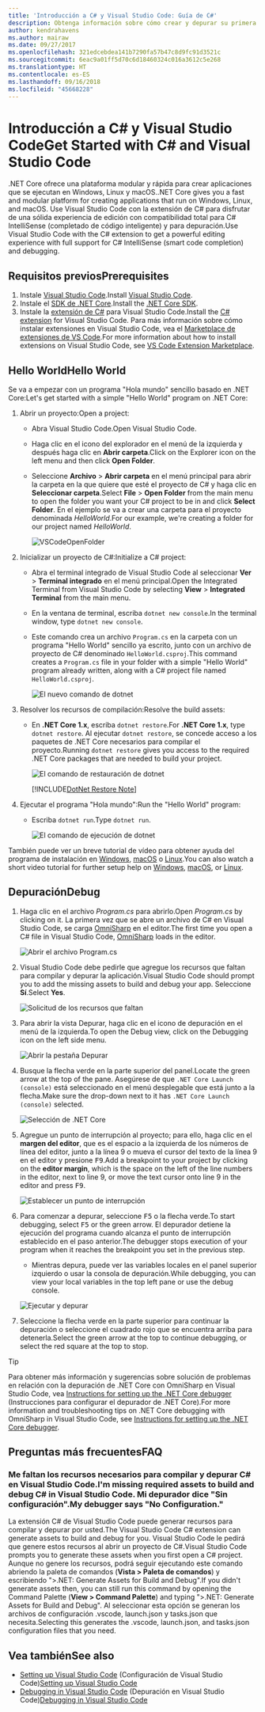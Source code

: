 ```yaml
---
title: 'Introducción a C# y Visual Studio Code: Guía de C#'
description: Obtenga información sobre cómo crear y depurar su primera aplicación .NET Core en C# mediante Visual Studio Code.
author: kendrahavens
ms.author: mairaw
ms.date: 09/27/2017
ms.openlocfilehash: 321edcebdea141b7290fa57b47c8d9fc91d3521c
ms.sourcegitcommit: 6eac9a01ff5d70c6d18460324c016a3612c5e268
ms.translationtype: HT
ms.contentlocale: es-ES
ms.lasthandoff: 09/16/2018
ms.locfileid: "45668228"
---
```

# <a name="get-started-with-c-and-visual-studio-code"></a><span data-ttu-id="1dd0f-103">Introducción a C# y Visual Studio Code</span><span class="sxs-lookup"><span data-stu-id="1dd0f-103">Get Started with C# and Visual Studio Code</span></span>

<span data-ttu-id="1dd0f-104">.NET Core ofrece una plataforma modular y rápida para crear aplicaciones que se ejecutan en Windows, Linux y macOS.</span><span class="sxs-lookup"><span data-stu-id="1dd0f-104">.NET Core gives you a fast and modular platform for creating applications that run on Windows, Linux, and macOS.</span></span> <span data-ttu-id="1dd0f-105">Use Visual Studio Code con la extensión de C# para disfrutar de una sólida experiencia de edición con compatibilidad total para C# IntelliSense (completado de código inteligente) y para depuración.</span><span class="sxs-lookup"><span data-stu-id="1dd0f-105">Use Visual Studio Code with the C# extension to get a powerful editing experience with full support for C# IntelliSense (smart code completion) and debugging.</span></span>

## <a name="prerequisites"></a><span data-ttu-id="1dd0f-106">Requisitos previos</span><span class="sxs-lookup"><span data-stu-id="1dd0f-106">Prerequisites</span></span>

1. <span data-ttu-id="1dd0f-107">Instale [Visual Studio Code](https://code.visualstudio.com/).</span><span class="sxs-lookup"><span data-stu-id="1dd0f-107">Install [Visual Studio Code](https://code.visualstudio.com/).</span></span>
2. <span data-ttu-id="1dd0f-108">Instale el [SDK de .NET Core](https://www.microsoft.com/net/download/core).</span><span class="sxs-lookup"><span data-stu-id="1dd0f-108">Install the [.NET Core SDK](https://www.microsoft.com/net/download/core).</span></span>
3. <span data-ttu-id="1dd0f-109">Instale la [extensión de C#](https://marketplace.visualstudio.com/items?itemName=ms-vscode.csharp) para Visual Studio Code.</span><span class="sxs-lookup"><span data-stu-id="1dd0f-109">Install the [C# extension](https://marketplace.visualstudio.com/items?itemName=ms-vscode.csharp) for Visual Studio Code.</span></span> <span data-ttu-id="1dd0f-110">Para más información sobre cómo instalar extensiones en Visual Studio Code, vea el [Marketplace de extensiones de VS Code](https://code.visualstudio.com/docs/editor/extension-gallery).</span><span class="sxs-lookup"><span data-stu-id="1dd0f-110">For more information about how to install extensions on Visual Studio Code, see [VS Code Extension Marketplace](https://code.visualstudio.com/docs/editor/extension-gallery).</span></span>

## <a name="hello-world"></a><span data-ttu-id="1dd0f-111">Hello World</span><span class="sxs-lookup"><span data-stu-id="1dd0f-111">Hello World</span></span>

<span data-ttu-id="1dd0f-112">Se va a empezar con un programa "Hola mundo" sencillo basado en .NET Core:</span><span class="sxs-lookup"><span data-stu-id="1dd0f-112">Let's get started with a simple "Hello World" program on .NET Core:</span></span>

1. <span data-ttu-id="1dd0f-113">Abrir un proyecto:</span><span class="sxs-lookup"><span data-stu-id="1dd0f-113">Open a project:</span></span>

    * <span data-ttu-id="1dd0f-114">Abra Visual Studio Code.</span><span class="sxs-lookup"><span data-stu-id="1dd0f-114">Open Visual Studio Code.</span></span>
    * <span data-ttu-id="1dd0f-115">Haga clic en el icono del explorador en el menú de la izquierda y después haga clic en **Abrir carpeta**.</span><span class="sxs-lookup"><span data-stu-id="1dd0f-115">Click on the Explorer icon on the left menu and then click **Open Folder**.</span></span>
    * <span data-ttu-id="1dd0f-116">Seleccione **Archivo** > **Abrir carpeta** en el menú principal para abrir la carpeta en la que quiere que esté el proyecto de C# y haga clic en **Seleccionar carpeta**.</span><span class="sxs-lookup"><span data-stu-id="1dd0f-116">Select **File** > **Open Folder** from the main menu to open the folder you want your C# project to be in and click **Select Folder**.</span></span> <span data-ttu-id="1dd0f-117">En el ejemplo se va a crear una carpeta para el proyecto denominada *HelloWorld*.</span><span class="sxs-lookup"><span data-stu-id="1dd0f-117">For our example, we're creating a folder for our project named *HelloWorld*.</span></span>

      ![VSCodeOpenFolder](media/with-visual-studio-code/vscodeopenfolder.png)

2. <span data-ttu-id="1dd0f-119">Inicializar un proyecto de C#:</span><span class="sxs-lookup"><span data-stu-id="1dd0f-119">Initialize a C# project:</span></span>
    * <span data-ttu-id="1dd0f-120">Abra el terminal integrado de Visual Studio Code al seleccionar **Ver** > **Terminal integrado** en el menú principal.</span><span class="sxs-lookup"><span data-stu-id="1dd0f-120">Open the Integrated Terminal from Visual Studio Code by selecting **View** > **Integrated Terminal** from the main menu.</span></span>
    * <span data-ttu-id="1dd0f-121">En la ventana de terminal, escriba `dotnet new console`.</span><span class="sxs-lookup"><span data-stu-id="1dd0f-121">In the terminal window, type `dotnet new console`.</span></span>
    * <span data-ttu-id="1dd0f-122">Este comando crea un archivo `Program.cs` en la carpeta con un programa "Hello World" sencillo ya escrito, junto con un archivo de proyecto de C# denominado `HelloWorld.csproj`.</span><span class="sxs-lookup"><span data-stu-id="1dd0f-122">This command creates a `Program.cs` file in your folder with a simple "Hello World" program already written, along with a C# project file named `HelloWorld.csproj`.</span></span>

      ![El nuevo comando de dotnet](media/with-visual-studio-code/dotnetnew.png)

3. <span data-ttu-id="1dd0f-124">Resolver los recursos de compilación:</span><span class="sxs-lookup"><span data-stu-id="1dd0f-124">Resolve the build assets:</span></span>

    * <span data-ttu-id="1dd0f-125">En **.NET Core 1.x**, escriba `dotnet restore`.</span><span class="sxs-lookup"><span data-stu-id="1dd0f-125">For **.NET Core 1.x**, type `dotnet restore`.</span></span> <span data-ttu-id="1dd0f-126">Al ejecutar `dotnet restore`, se concede acceso a los paquetes de .NET Core necesarios para compilar el proyecto.</span><span class="sxs-lookup"><span data-stu-id="1dd0f-126">Running `dotnet restore` gives you access to the  required .NET Core packages that are needed to build your project.</span></span>

      ![El comando de restauración de dotnet](media/with-visual-studio-code/dotnetrestore.png)

      [!INCLUDE[DotNet Restore Note](~/includes/dotnet-restore-note.md)]

4. <span data-ttu-id="1dd0f-128">Ejecutar el programa "Hola mundo":</span><span class="sxs-lookup"><span data-stu-id="1dd0f-128">Run the "Hello World" program:</span></span>

    * <span data-ttu-id="1dd0f-129">Escriba `dotnet run`.</span><span class="sxs-lookup"><span data-stu-id="1dd0f-129">Type `dotnet run`.</span></span>

      ![El comando de ejecución de dotnet](media/with-visual-studio-code/dotnetrun.png)

<span data-ttu-id="1dd0f-131">También puede ver un breve tutorial de vídeo para obtener ayuda del programa de instalación en [Windows](https://channel9.msdn.com/Blogs/dotnet/Get-started-with-VS-Code-using-CSharp-and-NET-Core), [macOS](https://channel9.msdn.com/Blogs/dotnet/Get-started-with-VS-Code-using-CSharp-and-NET-Core-on-MacOS) o [Linux](https://channel9.msdn.com/Blogs/dotnet/Get-started-with-VS-Code-Csharp-dotnet-Core-Ubuntu).</span><span class="sxs-lookup"><span data-stu-id="1dd0f-131">You can also watch a short video tutorial for further setup help on [Windows](https://channel9.msdn.com/Blogs/dotnet/Get-started-with-VS-Code-using-CSharp-and-NET-Core), [macOS](https://channel9.msdn.com/Blogs/dotnet/Get-started-with-VS-Code-using-CSharp-and-NET-Core-on-MacOS), or [Linux](https://channel9.msdn.com/Blogs/dotnet/Get-started-with-VS-Code-Csharp-dotnet-Core-Ubuntu).</span></span>

## <a name="debug"></a><span data-ttu-id="1dd0f-132">Depuración</span><span class="sxs-lookup"><span data-stu-id="1dd0f-132">Debug</span></span>

1. <span data-ttu-id="1dd0f-133">Haga clic en el archivo *Program.cs* para abrirlo.</span><span class="sxs-lookup"><span data-stu-id="1dd0f-133">Open *Program.cs* by clicking on it.</span></span> <span data-ttu-id="1dd0f-134">La primera vez que se abre un archivo de C# en Visual Studio Code, se carga [OmniSharp](http://www.omnisharp.net/) en el editor.</span><span class="sxs-lookup"><span data-stu-id="1dd0f-134">The first time you open a C# file in Visual Studio Code, [OmniSharp](http://www.omnisharp.net/) loads in the editor.</span></span>

    ![Abrir el archivo Program.cs](media/with-visual-studio-code/opencs.png)

2. <span data-ttu-id="1dd0f-136">Visual Studio Code debe pedirle que agregue los recursos que faltan para compilar y depurar la aplicación.</span><span class="sxs-lookup"><span data-stu-id="1dd0f-136">Visual Studio Code should prompt you to add the missing assets to build and debug your app.</span></span> <span data-ttu-id="1dd0f-137">Seleccione **Sí**.</span><span class="sxs-lookup"><span data-stu-id="1dd0f-137">Select **Yes**.</span></span>

    ![Solicitud de los recursos que faltan](media/with-visual-studio-code/missing-assets.png)

3. <span data-ttu-id="1dd0f-139">Para abrir la vista Depurar, haga clic en el icono de depuración en el menú de la izquierda.</span><span class="sxs-lookup"><span data-stu-id="1dd0f-139">To open the Debug view, click on the Debugging icon on the left side menu.</span></span>

    ![Abrir la pestaña Depurar](media/with-visual-studio-code/opendebug.png)

4. <span data-ttu-id="1dd0f-141">Busque la flecha verde en la parte superior del panel.</span><span class="sxs-lookup"><span data-stu-id="1dd0f-141">Locate the green arrow at the top of the pane.</span></span> <span data-ttu-id="1dd0f-142">Asegúrese de que `.NET Core Launch (console)` está seleccionado en el menú desplegable que está junto a la flecha.</span><span class="sxs-lookup"><span data-stu-id="1dd0f-142">Make sure the drop-down next to it has `.NET Core Launch (console)` selected.</span></span>

    ![Selección de .NET Core](media/with-visual-studio-code/selectcore.png)

5. <span data-ttu-id="1dd0f-144">Agregue un punto de interrupción al proyecto; para ello, haga clic en el **margen del editor**, que es el espacio a la izquierda de los números de línea del editor, junto a la línea 9 o mueva el cursor del texto de la línea 9 en el editor y presione <kbd>F9</kbd>.</span><span class="sxs-lookup"><span data-stu-id="1dd0f-144">Add a breakpoint to your project by clicking on the **editor margin**, which is the space on the left of the line numbers in the editor, next to line 9, or move the text cursor onto line 9 in the editor and  press <kbd>F9</kbd>.</span></span>

    ![Establecer un punto de interrupción](media/with-visual-studio-code/setbreakpoint.png)

6. <span data-ttu-id="1dd0f-146">Para comenzar a depurar, seleccione <kbd>F5</kbd> o la flecha verde.</span><span class="sxs-lookup"><span data-stu-id="1dd0f-146">To start debugging, select <kbd>F5</kbd> or the green arrow.</span></span> <span data-ttu-id="1dd0f-147">El depurador detiene la ejecución del programa cuando alcanza el punto de interrupción establecido en el paso anterior.</span><span class="sxs-lookup"><span data-stu-id="1dd0f-147">The debugger stops execution of your program when it reaches the breakpoint you set in the previous step.</span></span>
    * <span data-ttu-id="1dd0f-148">Mientras depura, puede ver las variables locales en el panel superior izquierdo o usar la consola de depuración.</span><span class="sxs-lookup"><span data-stu-id="1dd0f-148">While debugging, you can view your local variables in the top left pane or use the debug console.</span></span>

    ![Ejecutar y depurar](media/with-visual-studio-code/rundebug.png)

7. <span data-ttu-id="1dd0f-150">Seleccione la flecha verde en la parte superior para continuar la depuración o seleccione el cuadrado rojo que se encuentra arriba para detenerla.</span><span class="sxs-lookup"><span data-stu-id="1dd0f-150">Select the green arrow at the top to continue debugging, or select the red square at the top to stop.</span></span>

> [!TIP]
> <span data-ttu-id="1dd0f-151">Para obtener más información y sugerencias sobre solución de problemas en relación con la depuración de .NET Core con OmniSharp en Visual Studio Code, vea [Instructions for setting up the .NET Core debugger](https://github.com/OmniSharp/omnisharp-vscode/blob/master/debugger.md) (Instrucciones para configurar el depurador de .NET Core).</span><span class="sxs-lookup"><span data-stu-id="1dd0f-151">For more information and troubleshooting tips on .NET Core debugging with OmniSharp in Visual Studio Code, see [Instructions for setting up the .NET Core debugger](https://github.com/OmniSharp/omnisharp-vscode/blob/master/debugger.md).</span></span>

## <a name="faq"></a><span data-ttu-id="1dd0f-152">Preguntas más frecuentes</span><span class="sxs-lookup"><span data-stu-id="1dd0f-152">FAQ</span></span>

### <a name="im-missing-required-assets-to-build-and-debug-c-in-visual-studio-code-my-debugger-says-no-configuration"></a><span data-ttu-id="1dd0f-153">Me faltan los recursos necesarios para compilar y depurar C# en Visual Studio Code.</span><span class="sxs-lookup"><span data-stu-id="1dd0f-153">I'm missing required assets to build and debug C# in Visual Studio Code.</span></span> <span data-ttu-id="1dd0f-154">Mi depurador dice "Sin configuración".</span><span class="sxs-lookup"><span data-stu-id="1dd0f-154">My debugger says "No Configuration."</span></span>

<span data-ttu-id="1dd0f-155">La extensión C# de Visual Studio Code puede generar recursos para compilar y depurar por usted.</span><span class="sxs-lookup"><span data-stu-id="1dd0f-155">The Visual Studio Code C# extension can generate assets to build and debug for you.</span></span> <span data-ttu-id="1dd0f-156">Visual Studio Code le pedirá que genere estos recursos al abrir un proyecto de C#.</span><span class="sxs-lookup"><span data-stu-id="1dd0f-156">Visual Studio Code prompts you to generate these assets when you first open a C# project.</span></span> <span data-ttu-id="1dd0f-157">Aunque no genere los recursos, podrá seguir ejecutando este comando abriendo la paleta de comandos (**Vista > Paleta de comandos**) y escribiendo ">.NET: Generate Assets for Build and Debug".</span><span class="sxs-lookup"><span data-stu-id="1dd0f-157">If you didn't generate assets then, you can still run this command by opening the Command Palette (**View > Command Palette**) and typing ">.NET: Generate Assets for Build and Debug".</span></span> <span data-ttu-id="1dd0f-158">Al seleccionar esta opción se generan los archivos de configuración .vscode, launch.json y tasks.json que necesita.</span><span class="sxs-lookup"><span data-stu-id="1dd0f-158">Selecting this generates the .vscode, launch.json, and tasks.json configuration files that you need.</span></span>

## <a name="see-also"></a><span data-ttu-id="1dd0f-159">Vea también</span><span class="sxs-lookup"><span data-stu-id="1dd0f-159">See also</span></span>

* <span data-ttu-id="1dd0f-160">[Setting up Visual Studio Code](https://code.visualstudio.com/docs/setup/setup-overview) (Configuración de Visual Studio Code)</span><span class="sxs-lookup"><span data-stu-id="1dd0f-160">[Setting up Visual Studio Code](https://code.visualstudio.com/docs/setup/setup-overview)</span></span>
* <span data-ttu-id="1dd0f-161">[Debugging in Visual Studio Code](https://code.visualstudio.com/Docs/editor/debugging) (Depuración en Visual Studio Code)</span><span class="sxs-lookup"><span data-stu-id="1dd0f-161">[Debugging in Visual Studio Code](https://code.visualstudio.com/Docs/editor/debugging)</span></span>
